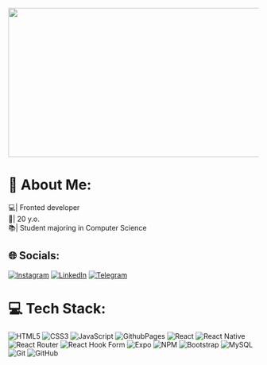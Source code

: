 <br clear="both">

<div align="center">
  <img height="300" width="600" src="https://user-images.githubusercontent.com/74038190/225813708-98b745f2-7d22-48cf-9150-083f1b00d6c9.gif"  />
</div>

# 💫 About Me:
💻| Fronted developer<br>🚀| 20 y.o.<br>📚| Student majoring in Computer Science<br>


## 🌐 Socials:
[![Instagram](https://img.shields.io/badge/Instagram-%23E4405F.svg?logo=Instagram&logoColor=white)](https://instagram.com/no.namq) [![LinkedIn](https://img.shields.io/badge/LinkedIn-%230077B5.svg?logo=linkedin&logoColor=white)](https://ua.linkedin.com/in/max-siokh-900946238?trk=people_directory) [![Telegram](https://img.shields.io/badge/Telegram-2CA5E0?style=flat-squeare&logo=telegram&logoColor=white)](https://t.me/maxsiokh)

# 💻 Tech Stack:
![HTML5](https://img.shields.io/badge/html5-%23E34F26.svg?style=flat-square&logo=html5&logoColor=white) ![CSS3](https://img.shields.io/badge/css3-%231572B6.svg?style=flat-square&logo=css3&logoColor=white) ![JavaScript](https://img.shields.io/badge/javascript-%23323330.svg?style=flat-square&logo=javascript&logoColor=%23F7DF1E) ![GithubPages](https://img.shields.io/badge/github%20pages-121013?style=flat-square&logo=github&logoColor=white) ![React](https://img.shields.io/badge/react-%2320232a.svg?style=flat-square&logo=react&logoColor=%2361DAFB) ![React Native](https://img.shields.io/badge/react_native-%2320232a.svg?style=flat-square&logo=react&logoColor=%2361DAFB) ![React Router](https://img.shields.io/badge/React_Router-CA4245?style=flat-square&logo=react-router&logoColor=white) ![React Hook Form](https://img.shields.io/badge/React%20Hook%20Form-%23EC5990.svg?style=flat-square&logo=reacthookform&logoColor=white) ![Expo](https://img.shields.io/badge/expo-1C1E24?style=flat-square&logo=expo&logoColor=#D04A37) ![NPM](https://img.shields.io/badge/NPM-%23CB3837.svg?style=flat-square&logo=npm&logoColor=white) ![Bootstrap](https://img.shields.io/badge/bootstrap-%238511FA.svg?style=flat-square&logo=bootstrap&logoColor=white) ![MySQL](https://img.shields.io/badge/mysql-4479A1.svg?style=flat-square&logo=mysql&logoColor=white) ![Git](https://img.shields.io/badge/git-%23F05033.svg?style=flat-square&logo=git&logoColor=white) ![GitHub](https://img.shields.io/badge/github-%23121011.svg?style=flat-square&logo=github&logoColor=white)




